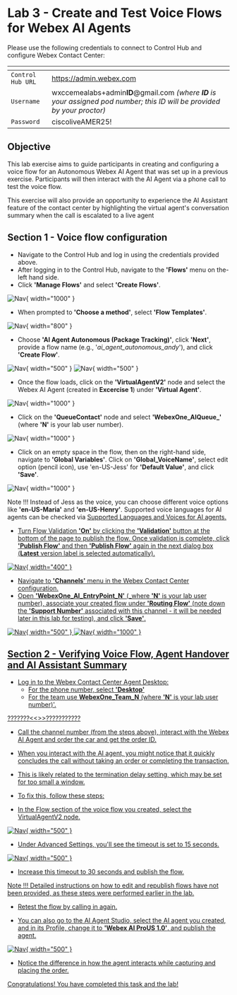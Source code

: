 # Lab 3 - Create and Test Voice Flows for Webex AI Agents


Please use the following credentials to connect to Control Hub and configure Webex Contact Center:

| <!-- -->         | <!-- -->         |
| ---------------- | ---------------- |
| `Control Hub URL`            | <a href="https://admin.webex.com" target="_blank">https://admin.webex.com</a> |
| `Username`       | wxccemealabs+admin**ID**@gmail.com  _(where **ID** is your assigned pod number; this ID will be provided by your proctor)_ |
| `Password`       | ciscoliveAMER25! |


## **Objective**

This lab exercise aims to guide participants in creating and configuring a voice flow for an Autonomous Webex AI Agent that was set up in a previous exercise. Participants will then interact with the AI Agent via a phone call to test the voice flow. 

This exercise will also provide an opportunity to experience the AI Assistant feature of the contact center by highlighting the virtual agent's conversation summary when the call is escalated to a live agent

## **Section 1 - Voice flow configuration**

- Navigate to the Control Hub and log in using the credentials provided above.
- After logging in to the Control Hub, navigate to the **'Flows'** menu on the-left hand side.
- Click **'Manage Flows'** and select **'Create Flows'**.

![Nav](./assets/t4s1p2.png){ width="1000" }

- When prompted to **'Choose a method'**, select **'Flow Templates'**.

![Nav](./assets/t4s1p3.png){ width="800" }

- Choose **'AI Agent Autonomous (Package Tracking)'**, click **'Next'**, provide a flow name (e.g., '_ai_agent_autonomous_andy_'), and click **'Create Flow'**.

![Nav](./assets/t4s1p4.png){ width="500" }
![Nav](./assets/t4s1p5.png){ width="500" }

- Once the flow loads, click on the **'VirtualAgentV2'** node and select the Webex AI Agent (created in **Excercise 1**) under **'Virtual Agent'**.

![Nav](./assets/t4s1p6.png){ width="1000" }

- Click on the **'QueueContact'** node and select **'WebexOne_AIQueue_<n>'** (where **'N'** is your lab user number).

![Nav](./assets/t4s1p7.png){ width="1000" }

- Click on an empty space in the flow, then on the right-hand side, navigate to **'Global Variables'**. Click on **'Global_VoiceName'**, select edit option (pencil icon), use 'en-US-Jess' for **'Default Value'**, and click **'Save'**.

![Nav](./assets/t4s1p8.png){ width="1000" }

Note !!!
	Instead of Jess as the voice, you can choose different voice options like **'en-US-Maria'** and **'en-US-Henry'**. Supported voice languages for AI agents can be checked via <a href="https://help.webex.com/en-us/article/pdef2d/Supported-languages-and-voices-for-AI-agents" target="_blank">Supported Languages and Voices for AI agents.
	

- Turn Flow Validation **'On'** by clicking the **'Validation'** button at the bottom of the page to publish the flow. Once validation is complete, click **'Publish Flow'** and then **'Publish Flow'** again in the next dialog box (**Latest** version label is selected automatically).

![Nav](./assets/t4s1p9.png){ width="400" }

- Navigate to **'Channels'** menu in the Webex Contact Center configuration.
- Open **'WebexOne_AI_EntryPoint_N'** (_where **'N'** is your lab user number), associate your created flow under **'Routing Flow'** (note down the **'Support Number'** associated with this channel - it will be needed later in this lab for testing), and click **'Save'**.

![Nav](./assets/t4s1p10.png){ width="500" }
![Nav](./assets/t4s1p11.png){ width="1000" }


## **Section 2 - Verifying Voice Flow, Agent Handover and AI Assistant Summary**

- Log in to the Webex Contact Center Agent Desktop:
	- For the phone number, select **'Desktop'** 
	- For the team use **WebexOne_Team_N** (where **'N'** is your lab user number)'.

???????<<<ScreenShot>>>???????????

- Call the channel number (from the steps above), interact with the Webex AI Agent and order the car and get the order ID. 

- When you interact with the AI agent, you might notice that it quickly concludes the call without taking an order or completing the transaction. 

- This is likely related to the termination delay setting, which may be set for too small a window.

- To fix this, follow these steps:

- In the Flow section of the voice flow you created, select the VirtualAgentV2 node.

![Nav](./assets/t4s1p12.png){ width="500" }

- Under Advanced Settings, you'll see the timeout is set to 15 seconds.

![Nav](./assets/t4s1p13.png){ width="500" }

- Increase this timeout to 30 seconds and publish the flow.

Note !!!
 Detailed instructions on how to edit and republish flows have not been provided, as these steps were performed earlier in the lab.

- Retest the flow by calling in again.

- You can also go to the AI Agent Studio, select the AI agent you created, and in its Profile, change it to **'Webex AI ProUS 1.0'**. and publish the agent. 

![Nav](./assets/t4s1p14.png){ width="500" }

- Notice the difference in how the agent interacts while capturing and placing the order.

Congratulations! You have completed this task and the lab!
